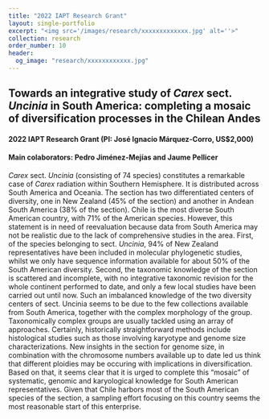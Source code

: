 ```yaml
---
title: "2022 IAPT Research Grant"
layout: single-portfolio
excerpt: "<img src='/images/research/xxxxxxxxxxxxx.jpg' alt=''>"
collection: research
order_number: 10
header: 
  og_image: "research/xxxxxxxxxxxx.jpg"
---
```

<h2>Towards an integrative study of <i>Carex</i> sect. <i>Uncinia</i> in South America: completing a mosaic of diversification processes in the Chilean Andes</h2>
<h4>2022 IAPT Research Grant (PI: José Ignacio Márquez-Corro, US$2,000)</h4>
<h4>Main colaborators: Pedro Jiménez-Mejías and Jaume Pellicer</h4>


<i>Carex</i> sect. <i>Uncinia</i> (consisting of 74 species) constitutes a remarkable case of <i>Carex</i> radiation within Southern Hemisphere. It is distributed across South America and Oceania. The section has two differentiated centers of diversity, one in New Zealand (45% of the section) and another in Andean South America (38% of the section). Chile is the most diverse South American country, with 71% of the American species. However, this statement is in need of reevaluation because data from South America may not be realistic due to the lack of comprehensive studies in the area. First, of the species belonging to sect. <i>Uncinia</i>, 94% of New Zealand representatives have been included in molecular phylogenetic studies, whilst we only have sequence information available for about 50% of the South American diversity. Second, the taxonomic knowledge of the section is scattered and incomplete, with no integrative taxonomic revision for the whole continent performed to date, and only a few local studies have been carried out until now. Such an imbalanced knowledge of the two diversity centers of sect. Uncinia seems to be due to the few collections available from South America, together with the complex morphology of the group.
Taxonomically complex groups are usually tackled using an array of approaches. Certainly, historically straightforward methods include histological studies such as those involving karyotype and genome size characterizations. New insights in the section for genome size, in combination with the chromosome numbers available up to date led us think that different ploidies may be occuring with implications in diversification. Based on that, it seems clear that it is urged to complete this “mosaic” of systematic, genomic and karyological knowledge for South American representatives. Given that Chile harbors most of the South American species of the section, a sampling effort focusing on this country seems the most reasonable start of this enterprise.
